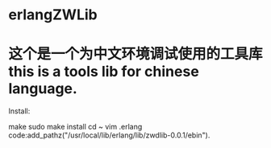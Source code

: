 erlangZWLib
===========
这个是一个为中文环境调试使用的工具库
this is a tools lib for chinese language.
===============================================
Install:

make 
sudo make install
cd ~
vim .erlang
code:add_pathz("/usr/local/lib/erlang/lib/zwdlib-0.0.1/ebin").

